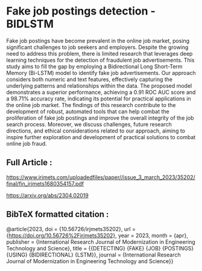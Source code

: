 # Fake job postings detection - BIDLSTM

Fake job postings have become prevalent in the online job market, posing significant challenges to job seekers
and employers. Despite the growing need to address this problem, there is limited research that leverages deep
learning techniques for the detection of fraudulent job advertisements. This study aims to fill the gap by
employing a Bidirectional Long Short-Term Memory (Bi-LSTM) model to identify fake job advertisements. Our
approach considers both numeric and text features, effectively capturing the underlying patterns and
relationships within the data. The proposed model demonstrates a superior performance, achieving a 0.91 ROC
AUC score and a 98.71% accuracy rate, indicating its potential for practical applications in the online job
market. The findings of this research contribute to the development of robust, automated tools that can help
combat the proliferation of fake job postings and improve the overall integrity of the job search process.
Moreover, we discuss challenges, future research directions, and ethical considerations related to our approach,
aiming to inspire further exploration and development of practical solutions to combat online job fraud.


## Full Article : 

https://www.irjmets.com/uploadedfiles/paper//issue_3_march_2023/35202/final/fin_irjmets1680354157.pdf

https://arxiv.org/abs/2304.02019

## BibTeX formatted citation :

@article{2023,
	doi = {10.56726/irjmets35202},
	url = {https://doi.org/10.56726%2Firjmets35202},
	year = 2023,
	month = {apr},
	publisher = {International Research Journal of Modernization in Engineering Technology and Science},
	title = {{DETECTING} {FAKE} {JOB} {POSTINGS} {USING} {BIDIRECTIONAL} {LSTM}},
	journal = {International Research Journal of Modernization in Engineering Technology and Science}}



